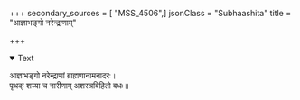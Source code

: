 +++
secondary_sources = [ "MSS_4506",]
jsonClass = "Subhaashita"
title = "आज्ञाभङ्गो नरेन्द्राणाम्"

+++

<details open><summary>Text</summary>

आज्ञाभङ्गो नरेन्द्राणां ब्राह्मणानामनादरः।  
पृथक् शय्या च नारीणाम् अशस्त्रविहितो वधः॥
</details>
